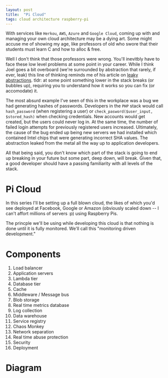 ```yaml
---
layout: post
title:  "Pi Cloud"
tags: cloud architecture raspberry-pi
---
```

With services like `Herkou`, `AWS`, `Azure` and `Google Cloud`, coming up with and managing your own cloud architecture may be a dying art. Some might accuse me of showing my age, like professors of old who swore that their students must learn C and how to alloc & free.

Well I don't think that those professors were wrong. You'll inevitbly have to face these low level problems at some point in your career. While I think Joel goes a bit overboard (we're surrounded by abstraction that rarely, if ever, leak) this line of thinking reminds me of his article on [leaky abstractions](https://www.joelonsoftware.com/2002/11/11/the-law-of-leaky-abstractions/). tldr: at some point something lower in the stack breaks (or bubbles up), requiring you to understand how it works so you can fix (or accomodate) it.

The most absurd example I've seen of this in the workplace was a bug we had generating hashes of passwords. Developers in the `PHP` stack would call `hash_password` (when registering a user) or `check_pasword($user_input, $stored_hash)` when checking credentials. New accounts would get created, but the users could never log in. At the same time, the number of failed login attempts for previously registered users increased. Ultimately, the cause of the bug ended up being new servers we had installed which contained Intel chips that were generating incorrect SHA values. The abstraction leaked from the metal all the way up to application developers.

All that being said, you don't know which part of the stack is going to end up breaking in your future but some part, deep down, will break. Given that, a good developer should have a passing familiarity with all levels of the stack.

# Pi Cloud

In this series I'll be setting up a full blown cloud, the likes of which you'd see deployed at Facebook, Google or Amazon (obviously scaled down -- I can't affort millions of servers :p) using Raspberry Pis.

The princple we'll be using while developing this cloud is that nothing is done until it is fully monitored. We'll call this "monitoring driven development."

# Components

1. Load balancer
2. Application servers
3. Lambda tier
4. Database tier
5. Cache
6. Middleware / Message bus
7. Blob storage
8. Real time metrics database
9. Log collection
10. Data warehouse
11. Service registry
12. Chaos Monkey
13. Network separation
14. Real time abuse protection
15. Security
16. Deployment

# Diagram
